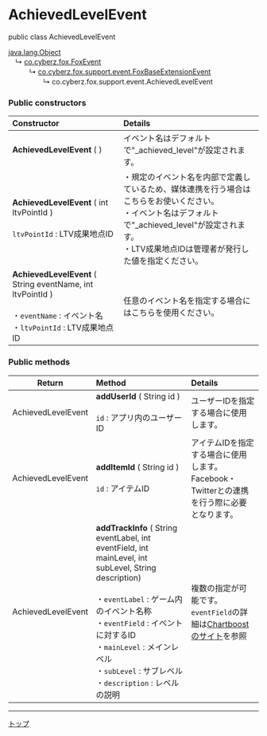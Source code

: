 # AchievedLevelEvent

public class AchievedLevelEvent

[java.lang.Object](https://developer.android.com/reference/java/lang/Object.html)<br>
　↳&nbsp;[co.cyberz.fox.FoxEvent](https://github.com/cyber-z/public-fox-android-sdk/blob/master/4.x/lang/ja/doc/sdk_api/README.md#foxevent)<br>
　　　↳&nbsp;[co.cyberz.fox.support.event.FoxBaseExtensionEvent](./FoxBaseExtensionEvent.md)<br>
　　　　　↳&nbsp;co.cyberz.fox.support.event.AchievedLevelEvent

### Public constructors

|**Constructor**|**Details**|
|:---|:---|
|**AchievedLevelEvent** ( )|イベント名はデフォルトで"_achieved_level"が設定されます。|
|**AchievedLevelEvent** ( int ltvPointId ) <br><br> `ltvPointId` : LTV成果地点ID|・規定のイベント名を内部で定義しているため、媒体連携を行う場合はこちらをお使いください。<br>・イベント名はデフォルトで"_achieved_level"が設定されます。<br>・LTV成果地点IDは管理者が発行した値を指定ください。|
|**AchievedLevelEvent** ( String eventName, int ltvPointId ) <br><br> ・`eventName` : イベント名<br>・`ltvPointId` : LTV成果地点ID|任意のイベント名を指定する場合にはこちらを使用ください。|


### Public methods

|**Return**|**Method**|**Details**|
|:---:|:---|:---|
|AchievedLevelEvent|**addUserId** ( String id )<br><br>`id` : アプリ内のユーザーID|ユーザーIDを指定する場合に使用します。|
|AchievedLevelEvent|**addItemId** ( String id )<br><br>`id` : アイテムID|アイテムIDを指定する場合に使用します。<br>Facebook・Twitterとの連携を行う際に必要となります。|
|AchievedLevelEvent|**addTrackInfo** ( String eventLabel, int eventField, int mainLevel, int subLevel, String description) <br><br>・`eventLabel` : ゲーム内のイベント名称<br>・`eventField` : イベントに対するID<br>・`mainLevel` : メインレベル<br>・`subLevel` : サブレベル<br>・`description` : レベルの説明|複数の指定が可能です。<br>`eventField`の詳細は[Chartboostのサイト](http://partners.chartboost.com/#general-event-tracking-information)を参照|


---
[トップ](../../../README.md)
